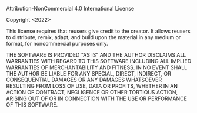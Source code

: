 Attribution-NonCommercial 4.0 International License

Copyright <2022>

This license requires that reusers give credit to the creator. It allows reusers to distribute, remix, adapt, and build upon the material in any medium or format, for noncommercial purposes only. 

THE SOFTWARE IS PROVIDED "AS IS" AND THE AUTHOR DISCLAIMS ALL WARRANTIES WITH REGARD TO THIS SOFTWARE INCLUDING ALL IMPLIED WARRANTIES OF MERCHANTABILITY AND FITNESS. IN NO EVENT SHALL THE AUTHOR BE LIABLE FOR ANY SPECIAL, DIRECT, INDIRECT, OR CONSEQUENTIAL DAMAGES OR ANY DAMAGES WHATSOEVER RESULTING FROM LOSS OF USE, DATA OR PROFITS, WHETHER IN AN ACTION OF CONTRACT, NEGLIGENCE OR OTHER TORTIOUS ACTION, ARISING OUT OF OR IN CONNECTION WITH THE USE OR PERFORMANCE OF THIS SOFTWARE.
